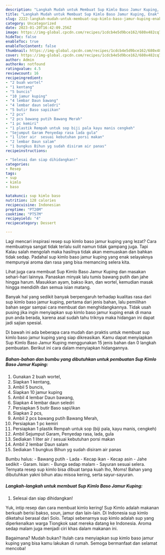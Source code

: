 ```yaml
---
description: "Langkah Mudah untuk Membuat Sup Kimlo Baso Jamur Kuping, Enak"
title: "Langkah Mudah untuk Membuat Sup Kimlo Baso Jamur Kuping, Enak"
slug: 2222-langkah-mudah-untuk-membuat-sup-kimlo-baso-jamur-kuping-enak
category: Uncategorized
date: 2023-01-20T16:42:09.256Z
image: https://img-global.cpcdn.com/recipes/1cdcb4e5d9bce162/680x482cq70/sup-kimlo-baso-jamur-kuping-foto-resep-utama.jpg
hideToc: false
enableToc: true
enableTocContent: false
thumbnail: https://img-global.cpcdn.com/recipes/1cdcb4e5d9bce162/680x482cq70/sup-kimlo-baso-jamur-kuping-foto-resep-utama.jpg
cover: https://img-global.cpcdn.com/recipes/1cdcb4e5d9bce162/680x482cq70/sup-kimlo-baso-jamur-kuping-foto-resep-utama.jpg
author: Admin
authorAv: notfound
ratingvalue: 4.5
reviewcount: 16
recipeingredient:
- "2 buah wortel"
- "1 kentang"
- "5 buncis"
- "10 jamur kuping"
- "4 lembar Daun bawang"
- "4 lembar daun seledri"
- "5 butir Baso sapiikan"
- "2 pcs"
- "2 pcs bawang putih Bawang Merah"
- "1 pc kemiri"
- "1 plastik Rempah untuk sop biji pala kayu manis cengkeh"
- "Sejumput Garam Penyedap rasa lada gula"
- "1 liter air  sesuai kebutuhan porsi makan"
- "2 lembar Daun salam"
- "1 bungkus Bihun yg sudah disiram air panas"
recipeinstructions:

- "Selesai dan siap dihidangkan!"
categories:
- Resep
tags:
- sup
- kimlo
- baso

katakunci: sup kimlo baso 
nutrition: 128 calories
recipecuisine: Indonesian
preptime: "PT20M"
cooktime: "PT57M"
recipeyield: "4"
recipecategory: Dessert

---
```



Lagi mencari inspirasi resep sup kimlo baso jamur kuping yang lezat? Cara membuatnya sangat tidak terlalu sulit namun tidak gampang juga. Tapi Kalau salah mengolah maka hasilnya tidak akan memuaskan dan bahkan tidak sedap. Padahal sup kimlo baso jamur kuping yang enak selayaknya mempunyai aroma dan rasa yang bisa memancing selera kita.


Lihat juga cara membuat Sup Kimlo Baso Jamur Kuping dan masakan sehari-hari lainnya. Panaskan minyak lalu tumis bawang putih dan jahe hingga harum. Masukkan ayam, bakso ikan, dan wortel, kemudian masak hingga mendidih dan semua isian matang.

Banyak hal yang sedikit banyak berpengaruh terhadap kualitas rasa dari sup kimlo baso jamur kuping, pertama dari jenis bahan, lalu pemilihan bahan segar sampai cara membuat dan menghidangkannya. Tidak usah pusing jika ingin menyiapkan sup kimlo baso jamur kuping enak di mana pun anda berada, karena asal sudah tahu triknya maka hidangan ini dapat jadi sajian spesial.


Di bawah ini ada beberapa cara mudah dan praktis untuk membuat sup kimlo baso jamur kuping yang siap dikreasikan. Kamu dapat menyiapkan Sup Kimlo Baso Jamur Kuping menggunakan 15 jenis bahan dan 0 langkah pembuatan. Berikut ini cara dalam menyiapkan hidangannya.

<!--inarticleads1-->

##### Bahan-bahan dan bumbu yang dibutuhkan untuk pembuatan Sup Kimlo Baso Jamur Kuping:

1. Gunakan 2 buah wortel,
1. Siapkan 1 kentang,
1. Ambil 5 buncis,
1. Siapkan 10 jamur kuping
1. Ambil 4 lembar Daun bawang,
1. Siapkan 4 lembar daun seledri
1. Persiapkan 5 butir Baso sapi/ikan
1. Siapkan 2 pcs,
1. Ambil 2 pcs bawang putih Bawang Merah,
1. Persiapkan 1 pc kemiri
1. Persiapkan 1 plastik Rempah untuk sop (biji pala, kayu manis, cengkeh)
1. Ambil Sejumput Garam, Penyedap rasa, lada, gula
1. Sediakan 1 liter air / sesuai kebutuhan porsi makan
1. Ambil 2 lembar Daun salam
1. Sediakan 1 bungkus Bihun yg sudah disiram air panas


Bumbu halus: - Bawang putih - Lada - Kecap ikan - Kecap asin - Jahe sedikit - Garam. Isian: - Bunga sedap malam - Sayuran sesuai selera. Ternyata resep sup kimlo bisa dibuat tanpa kuah lho, Moms! Bahan yang dibutuhkan yakni bihun atau misoa kering, serta sayur-sayuran. 

<!--inarticleads2-->

##### Langkah-langkah untuk membuat Sup Kimlo Baso Jamur Kuping:


1. Selesai dan siap dihidangkan!

Yuk, intip resep dan cara membuat kimlo kering! Sup Kimlo adalah makanan berkuah berisi bakso, soun, jamur dan lain-lain. Di Indonesia sup kimlo diketahui berasal dari Solo. Tetapi sebenarnya sup kimlo adalah sup yang diperkenalkan warga Tiongkok saat mereka datang ke Indonesia. Aroma sedap malam juga menjadi ciri khas dalam makanan ini. 

Bagaimana? Mudah bukan? Itulah cara menyiapkan sup kimlo baso jamur kuping yang bisa kamu lakukan di rumah. Semoga bermanfaat dan selamat mencoba!
